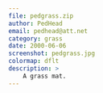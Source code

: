 ```yaml
---
file: pedgrass.zip
author: PedHead
email: pedhead@att.net
category: grass
date: 2000-06-06
screenshot: pedgrass.jpg
colormap: dflt
description: >
    A grass mat.
---
```


